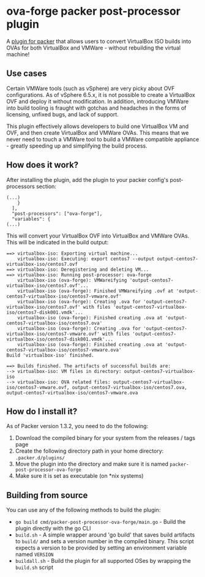 # ova-forge packer post-processor plugin
A [plugin for packer](https://packer.io/docs/post-processors/index.html)
that allows users to convert VirtualBox ISO builds into OVAs for both
VirtualBox and VMWare - without rebuilding the virtual machine!

## Use cases
Certain VMWare tools (such as vSphere) are very picky about OVF configurations.
As of vSphere 6.5.x, it is not possible to create a VirtualBox OVF and deploy
it without modification. In addition, introducing VMWare into build tooling is
fraught with gotchas and headaches in the forms of licensing, unfixed bugs,
and lack of support.

This plugin effectively allows developers to build one VirtualBox VM and OVF,
and then create VirtualBox and VMWare OVAs. This means that we never need to
touch a VMWare tool to build a VMWare compatible appliance - greatly speeding
up and simplifying the build process.

## How does it work?
After installing the plugin, add the plugin to your packer config's
post-processors section:
```
(...)
    }
  ],
  "post-processors": ["ova-forge"],
  "variables": {
(...)
```

This will convert your VirtualBox OVF into VirtualBox and VMWare OVAs. This
will be indicated in the build output:
```log
==> virtualbox-iso: Exporting virtual machine...
    virtualbox-iso: Executing: export centos7 --output output-centos7-virtualbox-iso/centos7.ovf
==> virtualbox-iso: Deregistering and deleting VM...
==> virtualbox-iso: Running post-processor: ova-forge
    virtualbox-iso (ova-forge): VMWareifying 'output-centos7-virtualbox-iso/centos7.ovf'...
    virtualbox-iso (ova-forge): Finished VMWareifying .ovf at 'output-centos7-virtualbox-iso/centos7-vmware.ovf'
    virtualbox-iso (ova-forge): Creating .ova for 'output-centos7-virtualbox-iso/centos7.ovf' with files 'output-centos7-virtualbox-iso/centos7-disk001.vmdk'...
    virtualbox-iso (ova-forge): Finished creating .ova at 'output-centos7-virtualbox-iso/centos7.ova'
    virtualbox-iso (ova-forge): Creating .ova for 'output-centos7-virtualbox-iso/centos7-vmware.ovf' with files 'output-centos7-virtualbox-iso/centos7-disk001.vmdk'...
    virtualbox-iso (ova-forge): Finished creating .ova at 'output-centos7-virtualbox-iso/centos7-vmware.ova'
Build 'virtualbox-iso' finished.

==> Builds finished. The artifacts of successful builds are:
--> virtualbox-iso: VM files in directory: output-centos7-virtualbox-iso
--> virtualbox-iso: OVA related files: output-centos7-virtualbox-iso/centos7-vmware.ovf, output-centos7-virtualbox-iso/centos7.ova, output-centos7-virtualbox-iso/centos7-vmware.ova
```

## How do I install it?
As of Packer version 1.3.2, you need to do the following:

1. Download the compiled binary for your system from the releases / tags page
2. Create the following directory path in your home directory:
`.packer.d/plugins/`
3. Move the plugin into the directory and make sure it is named
`packer-post-processor-ova-forge`
4. Make sure it is set as executable (on \*nix systems)

## Building from source
You can use any of the following methods to build the plugin:

- `go build cmd/packer-post-processor-ova-forge/main.go` - Build the plugin
directly with the go CLI
- `build.sh` - A simple wrapper around 'go build' that saves build artifacts
to `build/` and sets a version number in the compiled binary. This script
expects a version to be provided by setting an environment variable
named `VERSION`
- `buildall.sh` - Build the plugin for all supported OSes by wrapping the
`build.sh` script
